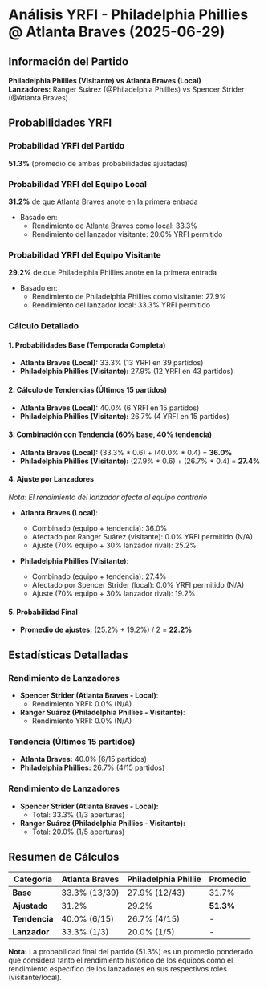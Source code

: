 # Análisis YRFI - Philadelphia Phillies @ Atlanta Braves (2025-06-29)

## Información del Partido
**Philadelphia Phillies (Visitante) vs Atlanta Braves (Local)**  
**Lanzadores:** Ranger Suárez (@Philadelphia Phillies) vs Spencer Strider (@Atlanta Braves)

## Probabilidades YRFI

### Probabilidad YRFI del Partido
**51.3%** (promedio de ambas probabilidades ajustadas)

### Probabilidad YRFI del Equipo Local
**31.2%** de que Atlanta Braves anote en la primera entrada
- Basado en:
  - Rendimiento de Atlanta Braves como local: 33.3%
  - Rendimiento del lanzador visitante: 20.0% YRFI permitido

### Probabilidad YRFI del Equipo Visitante
**29.2%** de que Philadelphia Phillies anote en la primera entrada
- Basado en:
  - Rendimiento de Philadelphia Phillies como visitante: 27.9%
  - Rendimiento del lanzador local: 33.3% YRFI permitido

### Cálculo Detallado

#### 1. Probabilidades Base (Temporada Completa)
- **Atlanta Braves (Local):** 33.3% (13 YRFI en 39 partidos)
- **Philadelphia Phillies (Visitante):** 27.9% (12 YRFI en 43 partidos)

#### 2. Cálculo de Tendencias (Últimos 15 partidos)
- **Atlanta Braves (Local):** 40.0% (6 YRFI en 15 partidos)
- **Philadelphia Phillies (Visitante):** 26.7% (4 YRFI en 15 partidos)

#### 3. Combinación con Tendencia (60% base, 40% tendencia)
- **Atlanta Braves (Local):** (33.3% * 0.6) + (40.0% * 0.4) = **36.0%**
- **Philadelphia Phillies (Visitante):** (27.9% * 0.6) + (26.7% * 0.4) = **27.4%**

#### 4. Ajuste por Lanzadores
*Nota: El rendimiento del lanzador afecta al equipo contrario*

- **Atlanta Braves (Local)**:
  - Combinado (equipo + tendencia): 36.0%
  - Afectado por Ranger Suárez (visitante): 0.0% YRFI permitido (N/A)
  - Ajuste (70% equipo + 30% lanzador rival): 25.2%

- **Philadelphia Phillies (Visitante)**:
  - Combinado (equipo + tendencia): 27.4%
  - Afectado por Spencer Strider (local): 0.0% YRFI permitido (N/A)
  - Ajuste (70% equipo + 30% lanzador rival): 19.2%

#### 5. Probabilidad Final
- **Promedio de ajustes:** (25.2% + 19.2%) / 2 = **22.2%**

## Estadísticas Detalladas


### Rendimiento de Lanzadores
- **Spencer Strider (Atlanta Braves - Local)**:
  - Rendimiento YRFI: 0.0% (N/A)
- **Ranger Suárez (Philadelphia Phillies - Visitante)**:
  - Rendimiento YRFI: 0.0% (N/A)
### Tendencia (Últimos 15 partidos)
- **Atlanta Braves:** 40.0% (6/15 partidos)
- **Philadelphia Phillies:** 26.7% (4/15 partidos)

### Rendimiento de Lanzadores
- **Spencer Strider (Atlanta Braves - Local):**
  - Total: 33.3% (1/3 aperturas)
- **Ranger Suárez (Philadelphia Phillies - Visitante):**
  - Total: 20.0% (1/5 aperturas)

## Resumen de Cálculos
| Categoría | Atlanta Braves       | Philadelphia Phillie | Promedio |
|-----------|----------------------|----------------------|----------|
| **Base** | 33.3% (13/39) | 27.9% (12/43) | 31.7% |
| **Ajustado** | 31.2% | 29.2% | **51.3%** |
| **Tendencia** | 40.0% (6/15) | 26.7% (4/15) | - |
| **Lanzador** | 33.3% (1/3) | 20.0% (1/5) | - |

**Nota:** La probabilidad final del partido (51.3%) es un promedio ponderado que considera tanto el rendimiento histórico de los equipos como el rendimiento específico de los lanzadores en sus respectivos roles (visitante/local).